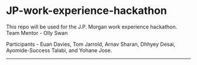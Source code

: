 # JP-work-experience-hackathon
This repo will be used for the J.P. Morgan work experience hackathon. 
Team Mentor - Olly Swan

Participants - Euan Davies, Tom Jarrold, Arnav Sharan, Dhhyey Desai, Ayomide-Success Talabi, and Yohane Jose.
<hr>
